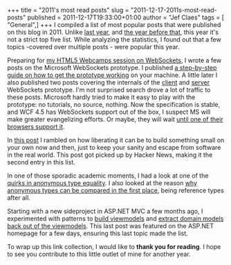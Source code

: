 +++
title = "2011's most read posts"
slug = "2011-12-17-2011s-most-read-posts"
published = 2011-12-17T19:33:00+01:00
author = "Jef Claes"
tags = [ "General",]
+++
I compiled a list of most popular posts that were published on this blog
in 2011. Unlike [last
year](http://jclaes.blogspot.com/2010/12/top-5-popular-posts-of-2010.html),
and [the year before
that](http://jclaes.blogspot.com/2009/12/high-5-five-most-popular-blog-posts-of.html),
this year it's not a strict top five list. While analyzing the
statistics, I found out that a few topics -covered over multiple posts -
were popular this year.  
  
Preparing for [my HTML5 Webcamps session on
WebSockets](http://jclaes.blogspot.com/2011/04/video-slides-and-source-from-my.html),
I wrote a few posts on the Microsoft WebSockets prototype. I published
[a step-by-step guide on how to get the prototype
working](http://jclaes.blogspot.com/2011/01/html5-installing-microsoft-websockets.html)
on your machine. A little later I also published two posts covering the
internals of the
[client](http://jclaes.blogspot.com/2011/01/html5-websockets-prototype-with.html)
and
[server](http://jclaes.blogspot.com/2011/01/html5-rebuilding-websockets-server.html)
WebSockets prototype. I'm not surprised search drove a lot of traffic to
these posts. Microsoft hardly tried to make it easy to play with the
prototype: no tutorials, no source, nothing. Now the specification is
stable, and WCF 4.5 has WebSockets support out of the box, I suspect MS
will make greater evangelizing efforts. Or maybe, they will wait [until
one of their browsers support
it](http://jclaes.blogspot.com/2011/03/how-will-ie9-maintain-momentum.html).  
  
In [this
post](http://jclaes.blogspot.com/2011/09/building-small-things.html) I
rambled on how liberating it can be to build something small on your own
now and then, just to keep your sanity and escape from software in the
real world. This post got picked up by Hacker News, making it the second
entry in this list.  
  
In one of those sporadic academic moments, I had a look at one of the
[quirks in anonymous type
equality](http://jclaes.blogspot.com/2011/04/anonymous-type-equality.html).
I also looked at the reason [why anonymous types can be compared in the
first
place](http://jclaes.blogspot.com/2011/04/anonymous-type-equality-follow-up.html),
being reference types after all.  
  
Starting with a new sideproject in ASP.NET MVC a few months ago, I
experimented with patterns to [build
viewmodels](http://jclaes.blogspot.com/2011/10/viewmodel-assemblers-in-aspnet-mvc.html)
and [extract domain models back out of the
viewmodels](http://jclaes.blogspot.com/2011/10/viewmodel-extractors-in-aspnet-mvc.html).
This last post was featured on the ASP.NET homepage for a few days,
ensuring this last topic made the list.  
  
To wrap up this link collection, I would like to **thank you for
reading**. I hope to see you contribute to this little outlet of mine
for another year.
